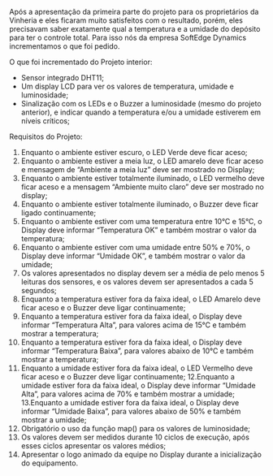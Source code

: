 Após a apresentação da primeira parte do projeto para os proprietários da Vinheria e eles ficaram muito satisfeitos com o resultado, porém, eles precisavam saber exatamente qual a temperatura e a umidade do depósito para ter o controle total. Para isso nós da empresa SoftEdge Dynamics incrementamos o que foi pedido.

O que foi incrementado do Projeto interior:
- Sensor integrado DHT11;
- Um display LCD para ver os valores de temperatura, umidade e luminosidade;
- Sinalização com os LEDs e o Buzzer a luminosidade (mesmo do projeto anterior), e indicar quando a temperatura e/ou a umidade estiverem em níveis críticos;

Requisitos do Projeto:
1. Enquanto o ambiente estiver escuro, o LED Verde deve ficar aceso;
2. Enquanto o ambiente estiver a meia luz, o LED amarelo deve ficar aceso e mensagem de
“Ambiente a meia luz” deve ser mostrado no Display;
3. Enquanto o ambiente estiver totalmente iluminado, o LED vermelho deve ficar aceso e a
mensagem “Ambiente muito claro” deve ser mostrado no display;
4. Enquanto o ambiente estiver totalmente iluminado, o Buzzer deve ficar ligado
continuamente;
5. Enquanto o ambiente estiver com uma temperatura entre 10°C e 15°C, o Display deve
informar “Temperatura OK” e também mostrar o valor da temperatura;
6. Enquanto o ambiente estiver com uma umidade entre 50% e 70%, o Display deve
informar “Umidade OK”, e também mostrar o valor da umidade;
7. Os valores apresentados no display devem ser a média de pelo menos 5 leituras dos
sensores, e os valores devem ser apresentados a cada 5 segundos;
8. Enquanto a temperatura estiver fora da faixa ideal, o LED Amarelo deve ficar aceso e o
Buzzer deve ligar continuamente;
9. Enquanto a temperatura estiver fora da faixa ideal, o Display deve informar “Temperatura
Alta”, para valores acima de 15°C e também mostrar a temperatura;
10. Enquanto a temperatura estiver fora da faixa ideal, o Display deve informar “Temperatura
Baixa”, para valores abaixo de 10°C e também mostrar a temperatura;
11. Enquanto a umidade estiver fora da faixa ideal, o LED Vermelho deve ficar aceso e o
Buzzer deve ligar continuamente;
12.Enquanto a umidade estiver fora da faixa ideal, o Display deve informar “Umidade Alta”,
para valores acima de 70% e também mostrar a umidade;
13.Enquanto a umidade estiver fora da faixa ideal, o Display deve informar “Umidade Baixa”,
para valores abaixo de 50% e também mostrar a umidade;
14. Obrigatório o uso da função map() para os valores de luminosidade;
15. Os valores devem ser medidos durante 10 ciclos de execução, após esses ciclos
apresentar os valores médios;
16. Apresentar o logo animado da equipe no Display durante a inicialização do equipamento.



